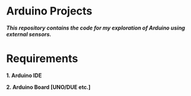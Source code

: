 # Arduino Projects

***This repository contains the code for my exploration of Arduino using external sensors.***

# Requirements

**1. Arduino IDE**

**2. Arduino Board [UNO/DUE etc.]**
